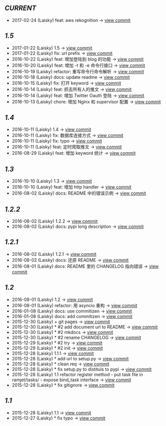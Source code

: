        
*CURRENT*
---
    
- 2017-02-24 (Laisky) feat: aws rekognition -> [view commit](https://github.com/Laisky/ramjet/commit/fefe17c6217fd358c09e9bf38ab276b1e21c5121)    
       
*1.5*
---
    
- 2017-01-22 (Laisky) 1.5 -> [view commit](https://github.com/Laisky/ramjet/commit/b7603d03121d625589bc79e4b96747eddb76f919)
- 2017-01-22 (Laisky) fix: url prefix -> [view commit](https://github.com/Laisky/ramjet/commit/4e94d7c08d3646dae7ca88320e960e0f11c67569)
- 2016-10-22 (Laisky) feat: 增加登陆到 blog 的功能 -> [view commit](https://github.com/Laisky/ramjet/commit/48eeb1e26ae6564f93d26189e8bc809d228d4c09)
- 2016-10-20 (Laisky) feat: 增加 -t 和 -e 命令行接口 -> [view commit](https://github.com/Laisky/ramjet/commit/1b3e3607f07f90962005b6e9cf514532d9081dbf)
- 2016-10-19 (Laisky) refactor: 重写命令行命令解析 -> [view commit](https://github.com/Laisky/ramjet/commit/4a0fcf3fbd7eb478e452d1857dd718501e524c3e)
- 2016-10-18 (Laisky) docs: update readme -> [view commit](https://github.com/Laisky/ramjet/commit/29db3dcf566d6485b9e00cfa61267c1e2959a5e0)
- 2016-10-15 (Laisky) fix: 打开 keyword -> [view commit](https://github.com/Laisky/ramjet/commit/98f3134d7367b0d6d1eebc35e8805134c563966b)
- 2016-10-14 (Laisky) feat: 抓去所有人的推文 -> [view commit](https://github.com/Laisky/ramjet/commit/76b0a7f0bf46b627c5de5358d6a1aa3858f06f48)
- 2016-10-14 (Laisky) feat: 增加 Twitter Oauth 登陆 -> [view commit](https://github.com/Laisky/ramjet/commit/fd340aca5ff77aab013ca6aa2b9f9df1a3ca97f7)
- 2016-10-13 (Laisky) chore: 增加 Nginx 和 supervisor 配置 -> [view commit](https://github.com/Laisky/ramjet/commit/4669895490613bc4c8ec5e28f4c2804262373102)    
       
*1.4*
---
    
- 2016-10-11 (Laisky) 1.4 -> [view commit](https://github.com/Laisky/ramjet/commit/db36d85f548260177ea9df06ddbf71f1c83b4184)
- 2016-10-11 (Laisky) fix: 数据库连接方式 -> [view commit](https://github.com/Laisky/ramjet/commit/7f1634d760a9c2e1b8bb1e0737defe77c8a8913e)
- 2016-10-11 (Laisky) fix: typo -> [view commit](https://github.com/Laisky/ramjet/commit/a2de59f3933b0e4c9383535ae6009fa4886b9017)
- 2016-10-11 (Laisky) feat: 定时爬取推文 -> [view commit](https://github.com/Laisky/ramjet/commit/06d5f88a1bb5e5d6537ce52ac3db234b72d1e8f3)
- 2016-08-29 (Laisky) feat: 增加 keyword 统计 -> [view commit](https://github.com/Laisky/ramjet/commit/011af289eaf69f0606317807d579b0597c3bfccf)    
       
*1.3*
---
    
- 2016-10-10 (Laisky) 1.3 -> [view commit](https://github.com/Laisky/ramjet/commit/6a7d7952209c51ab429cb79825d05aea9ca6d51a)
- 2016-10-10 (Laisky) feat: 增加 http handler -> [view commit](https://github.com/Laisky/ramjet/commit/0417a079a5740284494c9acc91fd023e600c30ba)
- 2016-08-02 (Laisky) docs: README 中的错误示例 -> [view commit](https://github.com/Laisky/ramjet/commit/33fffccd333b2ba7a31fc88b555b7b94bd97a13e)    
       
*1.2.2*
---
    
- 2016-08-02 (Laisky) 1.2.2 -> [view commit](https://github.com/Laisky/ramjet/commit/77858d56e675d766d7daebc4f475dbb3030107d4)
- 2016-08-02 (Laisky) docs: pypi long description -> [view commit](https://github.com/Laisky/ramjet/commit/8da79573defb1c49f9da607854b1cf54be56ab6c)    
       
*1.2.1*
---
    
- 2016-08-02 (Laisky) 1.2.1 -> [view commit](https://github.com/Laisky/ramjet/commit/ac318b3721cadc0abde1e1c1e7b4fcbeed1b63f3)
- 2016-08-02 (Laisky) docs: 还原 README -> [view commit](https://github.com/Laisky/ramjet/commit/c1b5ba8f5f306194ae5518b88aab330dae630c8d)
- 2016-08-01 (Laisky) docs: README 里的 CHANGELOG 指向错误 -> [view commit](https://github.com/Laisky/ramjet/commit/e3dc74aa46abf5f68527dd9a6c08b5d3b7b2808e)    
       
*1.2*
---
    
- 2016-08-01 (Laisky) 1.2 -> [view commit](https://github.com/Laisky/ramjet/commit/563f65ea65aac9fd0ca2fdf8394ce428fda922e0)
- 2016-08-01 (Laisky) refactor: 用 asyncio 重构 -> [view commit](https://github.com/Laisky/ramjet/commit/8ada8c313470fdb65647394e0caf42e822ee8633)
- 2016-01-08 (Laisky) docs: use commitizen -> [view commit](https://github.com/Laisky/ramjet/commit/800a8ffab6e9b3a19ead1dc4892c1fcfa042d316)
- 2016-01-08 (Laisky) docs: add commitizen -> [view commit](https://github.com/Laisky/ramjet/commit/d5ef023fa594a9abfaf5c366d8e6a80f25814f8e)
- 2015-12-30 (Laisky) + git pages -> [view commit](https://github.com/Laisky/ramjet/commit/7f73bc3e439c02a838ac589636964ce7af94ddc6)
- 2015-12-30 (Laisky) * #2 add document url to README -> [view commit](https://github.com/Laisky/ramjet/commit/59c2ec019f3e197faddfc5fa8b275c2cb7f00d5a)
- 2015-12-30 (Laisky) * #2 mkdocs -> [view commit](https://github.com/Laisky/ramjet/commit/acdcc83ce887ee8ff3fc12c35a57a9494ba9e0a6)
- 2015-12-30 (Laisky) * #2 rename CHANGELOG -> [view commit](https://github.com/Laisky/ramjet/commit/30f5fac8a366711c4db26914d4630a043e3fc1ba)
- 2015-12-29 (Laisky) * #2 try -> [view commit](https://github.com/Laisky/ramjet/commit/351fbde6c11d9aacea287f17b30ab227155823f8)
- 2015-12-29 (Laisky) * #2 init -> [view commit](https://github.com/Laisky/ramjet/commit/29c6fb2dff6ffd1519b956dd8af0b4ce06906b67)
- 2015-12-28 (Laisky) 1.1.1 -> [view commit](https://github.com/Laisky/ramjet/commit/5722b046ca8161beb58c30cf0c4964936e294bae)
- 2015-12-28 (Laisky) * add url to setup.py -> [view commit](https://github.com/Laisky/ramjet/commit/e12f926c82c47de9e6906377c46edad79c895574)
- 2015-12-28 (Laisky) * clean req -> [view commit](https://github.com/Laisky/ramjet/commit/74a0fd222b8b3191805c51bcf52011368cff1749)
- 2015-12-28 (Laisky) * fix setup.py to distituls to pypi -> [view commit](https://github.com/Laisky/ramjet/commit/e5848c06ba32d8c06a945c1d9747497699f0f09f)
- 2015-12-28 (Laisky) 1.1 refactor register method   - put task file in ramjet/tasks/   - expose bind_task interface -> [view commit](https://github.com/Laisky/ramjet/commit/75ba274fa94c4d9c25f9b5dcd4a05621d349edfd)
- 2015-12-28 (Laisky) * fix gitignore -> [view commit](https://github.com/Laisky/ramjet/commit/4907f7e0517ea32da7e3b4d1e872f7f9238a0cb9)    
       
*1.1*
---
    
- 2015-12-28 (Laisky) 1.1 -> [view commit](https://github.com/Laisky/ramjet/commit/a74d529cc4cbcc48e4bbe58087902b6768826273)
- 2015-12-27 (Laisky) * fix typo -> [view commit](https://github.com/Laisky/ramjet/commit/e4e90e3d40894ff69c2659c09d71d40bd3ed90a5)    

